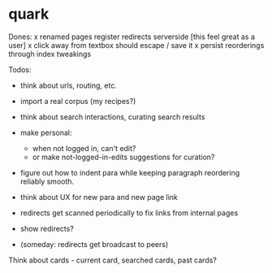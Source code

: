 quark
=====

Dones:
 x renamed pages register redirects serverside [this feel great as a user]
 x click away from textbox should escape / save it
 x persist reorderings through index tweakings

Todos:
 - think about urls, routing, etc.
 - import a real corpus (my recipes?)
 - think about search interactions, curating search results
 - make personal:
 	- when not logged in, can't edit?
 	- or make not-logged-in-edits suggestions for curation?
 	
 - figure out how to indent para while keeping paragraph reordering reliably smooth.
 - think about UX for new para and new page link
 - redirects get scanned periodically to fix links from internal pages
 - show redirects?
 - (someday: redirects get broadcast to peers)

Think about cards - current card, searched cards, past cards?
